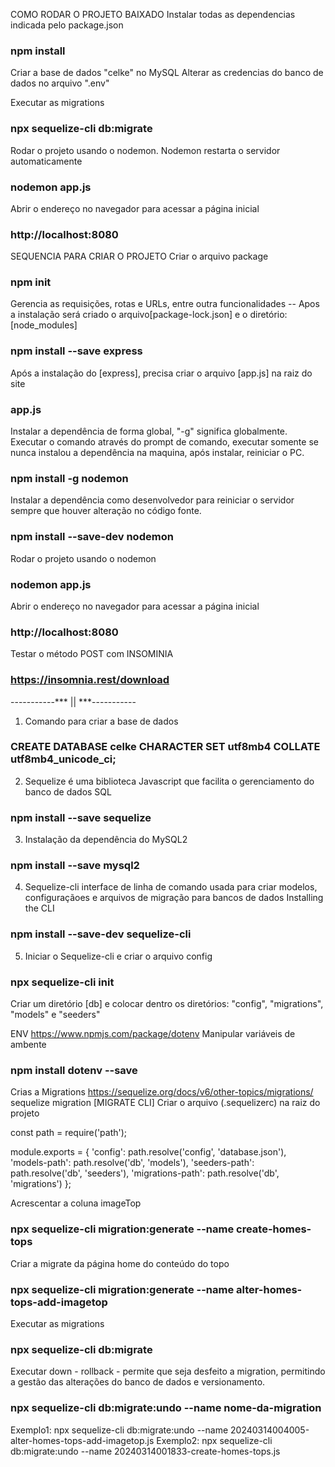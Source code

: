 COMO RODAR O PROJETO BAIXADO
Instalar todas as dependencias indicada pelo package.json
### npm install

Criar a base de dados "celke" no MySQL
Alterar as credencias do banco de dados no arquivo ".env"

Executar as migrations
### npx sequelize-cli db:migrate

Rodar o projeto usando o nodemon. Nodemon restarta o servidor automaticamente
### nodemon app.js

Abrir o endereço no navegador para acessar a página inicial
### http://localhost:8080

SEQUENCIA PARA CRIAR O PROJETO
Criar o arquivo package
### npm init

Gerencia as requisições, rotas e URLs, entre outra funcionalidades
-- Apos a instalação será criado o arquivo[package-lock.json] e o diretório:[node_modules]
### npm install --save express

Após a instalação do [express], precisa criar o arquivo [app.js] na raiz do site
### app.js

Instalar a dependência de forma global, "-g" significa globalmente. Executar o comando através do prompt de comando, executar somente se nunca instalou a dependência na maquina, após instalar, reiniciar o PC.
### npm install -g nodemon

Instalar a dependência como desenvolvedor para reiniciar o servidor sempre que houver alteração no código fonte.
### npm install --save-dev nodemon

Rodar o projeto usando o nodemon
### nodemon app.js

Abrir o endereço no navegador para acessar a página inicial
### http://localhost:8080


Testar o método POST com INSOMINIA
### https://insomnia.rest/download

-----------*** || ***-----------

1) Comando para criar a base de dados
### CREATE DATABASE celke CHARACTER SET utf8mb4 COLLATE utf8mb4_unicode_ci;

2) Sequelize é uma biblioteca Javascript que facilita o gerenciamento do banco de dados SQL
### npm install --save sequelize

3) Instalação da dependência do MySQL2
### npm install --save mysql2

4) Sequelize-cli interface de linha de comando usada para criar modelos, configuraçãoes e arquivos de migração para bancos de dados
Installing the CLI
### npm install --save-dev sequelize-cli

5) Iniciar o Sequelize-cli e criar o arquivo config
### npx sequelize-cli init
Criar um diretório [db] e colocar dentro os diretórios: "config", "migrations", "models" e "seeders"


ENV  https://www.npmjs.com/package/dotenv
Manipular variáveis de ambente
### npm install dotenv --save


Crias a Migrations https://sequelize.org/docs/v6/other-topics/migrations/
sequelize migration [MIGRATE CLI]
Criar o arquivo  (.sequelizerc) na raiz do projeto

const path = require('path');

module.exports = {
  'config': path.resolve('config', 'database.json'),
  'models-path': path.resolve('db', 'models'),
  'seeders-path': path.resolve('db', 'seeders'),
  'migrations-path': path.resolve('db', 'migrations')
};



Acrescentar a coluna imageTop
### npx sequelize-cli migration:generate --name create-homes-tops

Criar a migrate da página home do conteúdo do topo
### npx sequelize-cli migration:generate --name alter-homes-tops-add-imagetop

Executar as migrations
### npx sequelize-cli db:migrate

Executar down - rollback - permite que seja desfeito a migration, permitindo a gestão das alterações do banco de dados e versionamento.
### npx sequelize-cli db:migrate:undo --name nome-da-migration
Exemplo1: npx sequelize-cli db:migrate:undo --name 20240314004005-alter-homes-tops-add-imagetop.js
Exemplo2: npx sequelize-cli db:migrate:undo --name 20240314001833-create-homes-tops.js
